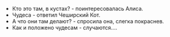 
- Кто это там, в кустах? - поинтересовалась Алиса.
- Чудеса - ответил Чеширский Кот.
- А что они там делают? - спросила она, слегка покраснев.
- Как и положено чудесам - случаются....

